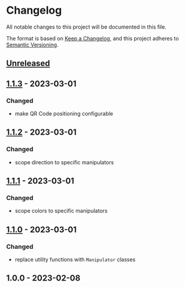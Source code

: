# Changelog

All notable changes to this project will be documented in this file.

The format is based on [Keep a Changelog](https://keepachangelog.com/en/1.0.0/),
and this project adheres to [Semantic Versioning](https://semver.org/spec/v2.0.0.html).

## [Unreleased]


## [1.1.3] - 2023-03-01
### Changed
- make QR Code positioning configurable


## [1.1.2] - 2023-03-01
### Changed
- scope direction to specific manipulators


## [1.1.1] - 2023-03-01
### Changed
- scope colors to specific manipulators


## [1.1.0] - 2023-03-01
### Changed
- replace utility functions with `Manipulator` classes


## 1.0.0 - 2023-02-08

[Unreleased]: https://github.com/PreemStudio/laravel-character-builder/compare/1.1.3...HEAD
[1.1.3]: https://github.com/PreemStudio/laravel-character-builder/compare/1.1.2...1.1.3
[1.1.2]: https://github.com/PreemStudio/laravel-character-builder/compare/1.1.1...1.1.2
[1.1.1]: https://github.com/PreemStudio/laravel-character-builder/compare/1.1.0...1.1.1
[1.1.0]: https://github.com/PreemStudio/laravel-character-builder/compare/1.0.0...1.1.0
